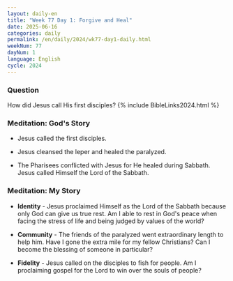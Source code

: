 ```yaml
---
layout: daily-en
title: "Week 77 Day 1: Forgive and Heal"
date: 2025-06-16
categories: daily
permalink: /en/daily/2024/wk77-day1-daily.html
weekNum: 77
dayNum: 1
language: English
cycle: 2024
---
```


### Question     
How did Jesus call His first disciples?
{% include BibleLinks2024.html %} 

### Meditation: God's Story   
+ Jesus called the first disciples. 

+ Jesus cleansed the leper and healed the paralyzed. 

+ The Pharisees conflicted with Jesus for He healed during Sabbath. Jesus called Himself the Lord of the Sabbath.  

### Meditation: My Story   
+ **Identity** - Jesus proclaimed Himself as the Lord of the Sabbath because only God can give us true rest. Am I able to rest in God's peace when facing the stress of life and being judged by values of the world? 

+ **Community** - The friends of the paralyzed went extraordinary length to help him. Have I gone the extra mile for my fellow Christians? Can I become the blessing of someone in particular?  

+ **Fidelity** - Jesus called on the disciples to fish for people. Am I proclaiming gospel for the Lord to win over the souls of people? 
